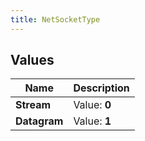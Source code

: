 ```yaml
---
title: NetSocketType
---
```


## Values

| Name | Description |
| ---- | ----------- |
| **Stream** | Value: **0** |
| **Datagram** | Value: **1** |

